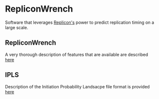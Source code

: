 RepliconWrench
==============
Software that leverages [Replicon's](https://github.com/RepliconBioinfo/Replicon) power to predict replication timing on a large scale.

## RepliconWrench
A very thorough description of features that are available are described [here](https://github.com/RepliconBioinfo/RepliconWrench/wiki/Replicon-Accessories)

## IPLS
Description of the Initiation Probability Landsacpe file format is provided [here](https://github.com/RepliconBioinfo/RepliconWrench/wiki/IPLS)



